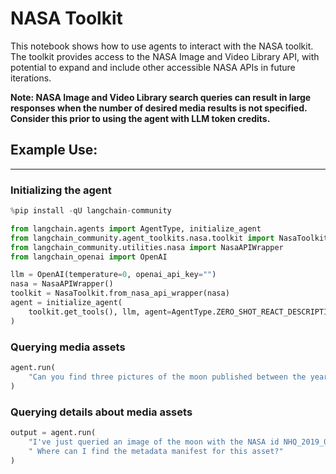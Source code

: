 # NASA Toolkit

This notebook shows how to use agents to interact with the NASA toolkit. The toolkit provides access to the NASA Image and Video Library API, with potential to expand and include other accessible NASA APIs in future iterations.

**Note: NASA Image and Video Library search queries can result in large responses when the number of desired media results is not specified. Consider this prior to using the agent with LLM token credits.**

## Example Use:
---
### Initializing the agent


```python
%pip install -qU langchain-community
```


```python
from langchain.agents import AgentType, initialize_agent
from langchain_community.agent_toolkits.nasa.toolkit import NasaToolkit
from langchain_community.utilities.nasa import NasaAPIWrapper
from langchain_openai import OpenAI

llm = OpenAI(temperature=0, openai_api_key="")
nasa = NasaAPIWrapper()
toolkit = NasaToolkit.from_nasa_api_wrapper(nasa)
agent = initialize_agent(
    toolkit.get_tools(), llm, agent=AgentType.ZERO_SHOT_REACT_DESCRIPTION, verbose=True
)
```

### Querying media assets


```python
agent.run(
    "Can you find three pictures of the moon published between the years 2014 and 2020?"
)
```

### Querying details about media assets


```python
output = agent.run(
    "I've just queried an image of the moon with the NASA id NHQ_2019_0311_Go Forward to the Moon."
    " Where can I find the metadata manifest for this asset?"
)
```
